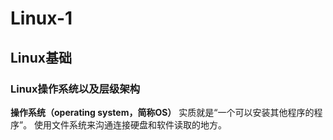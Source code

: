 # Linux-1

## Linux基础

### Linux操作系统以及层级架构

**操作系统（operating system，简称OS）**
实质就是“一个可以安装其他程序的程序”。
使用文件系统来沟通连接硬盘和软件读取的地方。
